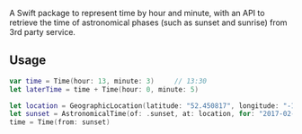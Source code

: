 A Swift package to represent time by hour and minute, with an API to retrieve the time of astronomical phases (such as sunset and sunrise) from 3rd party service.

## Usage 
````Swift 
var time = Time(hour: 13, minute: 3)     // 13:30
let laterTime = time + Time(hour: 0, minute: 5) 

let location = GeographicLocation(latitude: "52.450817", longitude: "-1.930513")
let sunset = AstronomicalTime(of: .sunset, at: location, for: "2017-02-15")
time = Time(from: sunset)
````